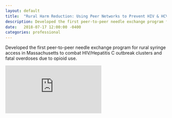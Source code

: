 ```yaml
---
layout: default
title:  "Rural Harm Reduction: Using Peer Networks to Prevent HIV & HCV"
description: Developed the first peer-to-peer needle exchange program for rural syringe access in Massachusetts to combat HIV/Hepatitis C outbreak clusters and fatal overdoses due to opioid use.
date:   2018-07-17 12:00:00 -0400
categories: professional
---
```


Developed the first peer-to-peer needle exchange program for rural syringe access in Massachusetts to combat HIV/Hepatitis C outbreak clusters and fatal overdoses due to opioid use.

<object data="{{ /_posts/rural-harm-reduction.pdf }}" width="1000" height="1000" type='application/pdf'/>

![Final program outline](https://github.com/londonmeanswild/londonmeanswild.github.io/raw/master/_posts/rural-harm-reduction.pdf)
